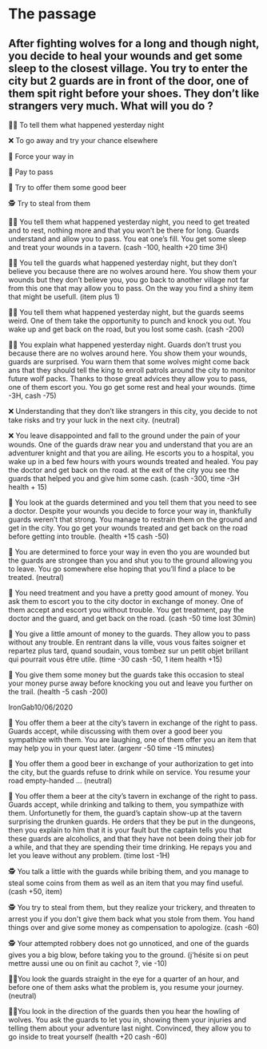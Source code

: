 # The passage
## After fighting wolves for a long and though night, you decide to heal your wounds and get some sleep to the closest village. You try to enter the city but 2 guards are in front of the door, one of them spit right before your shoes. They don’t like strangers very much. What will you do ?

:man_shrugging: To tell them what happened yesterday night

:x: To go away and try your chance elsewhere

:muscle: Force your way in

:money_with_wings: Pay to pass

:beer: Try to offer them some good beer

:detective: Try to steal from them

:man_shrugging: You tell them what happened yesterday night, you need to get treated and to rest, nothing more and that you won’t be there for long. Guards understand and allow you to pass. You eat one’s fill. You get some sleep and treat your wounds in a tavern. (cash -100, health +20 time 3H)

:man_shrugging: You tell the guards what happened yesterday night, but they don’t believe you because there are no wolves around here. You show them your wounds but they don’t believe you, you go back to another village not far from this one that may allow you to pass. On the way you find a shiny item that might be usefull. (item plus 1)

:man_shrugging: You tell them what happened yesterday night, but the guards seems weird. One of them take the opportunity to punch and knock you out. You wake up and get back on the road, but you lost some cash. (cash -200)

:man_shrugging: You explain what happened yesterday night. Guards don’t trust you because there are no wolves around here. You show them your wounds, guards are surprised. You warn them that some wolves might come back ans that they should tell the king to enroll patrols around the city to monitor future wolf packs. Thanks to those great advices they allow you to pass, one of them escort you. You go get some rest and heal your wounds. (time -3H, cash -75)

:x: Understanding that they don’t like strangers in this city, you decide to not take risks and try your luck in the next city. (neutral)

:x: You leave disappointed and fall to the ground under the pain of your wounds. One of the guards draw near you and understand that you are an adventurer knight and that you are ailing. He escorts you to a hospital, you wake up in a bed few hours with yours wounds treated and healed. You pay the doctor and get back on the road. at the exit of the city you see the guards that helped you and give him some cash. (cash -300, time -3H health + 15)

:muscle: You look at the guards determined and you tell them that you need to see a doctor. Despite your wounds you decide to force your way in, thankfully guards weren’t that strong. You manage to restrain them on the ground and get in the city. You go get your wounds treated and get back on the road before getting into trouble. (health +15 cash -50)

:muscle: You are determined to force your way in even tho you are wounded but the guards are strongee than you and shut you to the ground allowing you to leave. You go somewhere else hoping that you’ll find a place to be treated. (neutral)

:money_with_wings: You need treatment and you have a pretty good amount of money. You ask them to escort you to the city doctor in exchange of money. One of them accept and escort you without trouble. You get treatment, pay the doctor and the guard, and get back on the road. (cash -50 time lost 30min)

:money_with_wings: You give a little amount of money to the guards. They allow you to pass without any trouble. En rentrant dans la ville, vous vous faites soigner et repartez plus tard, quand soudain, vous tombez sur un petit objet brillant qui pourrait vous être utile. (time -30 cash -50, 1 item health +15)

:money_with_wings: You give them some money but the guards take this occasion to steal your money purse away before knocking you out and leave you further on the trail. (health -5 cash -200)

IronGab10/06/2020

:beer: You offer them a beer at the city’s tavern in exchange of the right to pass. Guards accept, while discussing with them over a good beer you sympathize with them. You are laughing, one of them offer you an item that may help you in your quest later. (argenr -50 time -15 minutes)

:beer: You offer them a good beer in exchange of your authorization to get into the city, but the guards refuse to drink while on service. You resume your road empty-handed ... (neutral)

:beer: You offer them a beer at the city’s tavern in exchange of the right to pass. Guards accept, while drinking and talking to them, you sympathize with them. Unfortunetly for them, the guard’s captain show-up at the tavern surprising the drunken guards. He orders that they be put in the dungeons, then you explain to him that it is your fault but the captain tells you that these guards are alcoholics, and that they have not been doing their job for a while, and that they are spending their time drinking. He repays you and let you leave without any problem. (time lost -1H)

:detective: You talk a little with the guards while bribing them, and you manage to steal some coins from them as well as an item that you may find useful. (cash +50, item)

:detective: You try to steal from them, but they realize your trickery, and threaten to arrest you if you don't give them back what you stole from them. You hand things over and give some money as compensation to apologize. (cash -60)

:detective: Your attempted robbery does not go unnoticed, and one of the guards gives you a big blow, before taking you to the ground. (j'hésite si on peut mettre aussi une ou on finit au cachot ?, vie -10)

🚶‍♂️You look the guards straight in the eye for a quarter of an hour, and before one of them asks what the problem is, you resume your journey. (neutral)

🚶‍♂️You look in the direction of the guards then you hear the howling of wolves. You ask the guards to let you in, showing them your injuries and telling them about your adventure last night. Convinced, they allow you to go inside to treat yourself (health +20 cash -60)
